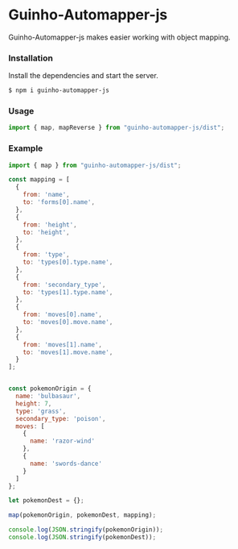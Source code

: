 # Guinho-Automapper-js
Guinho-Automapper-js makes easier working with object mapping.

### Installation

Install the dependencies and start the server.

```sh
$ npm i guinho-automapper-js
```

### Usage

```js
import { map, mapReverse } from "guinho-automapper-js/dist";
```

### Example

```js
import { map } from "guinho-automapper-js/dist";

const mapping = [
  {
    from: 'name',
    to: 'forms[0].name',
  },
  {
    from: 'height',
    to: 'height',
  },
  {
    from: 'type',
    to: 'types[0].type.name',
  },
  {
    from: 'secondary_type',
    to: 'types[1].type.name',
  },
  {
    from: 'moves[0].name',
    to: 'moves[0].move.name',
  },
  {
    from: 'moves[1].name',
    to: 'moves[1].move.name',
  }
];


const pokemonOrigin = {
  name: 'bulbasaur',
  height: 7,
  type: 'grass',
  secondary_type: 'poison',
  moves: [
    {
      name: 'razor-wind'
    },
    {
      name: 'swords-dance'
    }
  ]
};

let pokemonDest = {};

map(pokemonOrigin, pokemonDest, mapping);

console.log(JSON.stringify(pokemonOrigin)); 
console.log(JSON.stringify(pokemonDest));  
```
